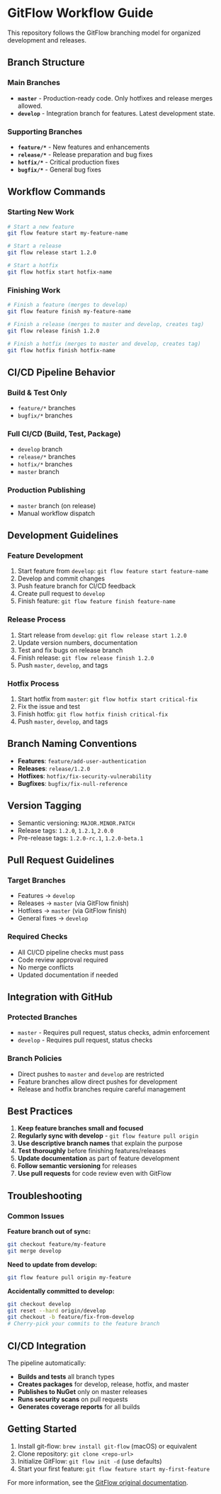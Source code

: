 # GitFlow Workflow Guide

This repository follows the GitFlow branching model for organized development and releases.

## Branch Structure

### Main Branches

- **`master`** - Production-ready code. Only hotfixes and release merges allowed.
- **`develop`** - Integration branch for features. Latest development state.

### Supporting Branches

- **`feature/*`** - New features and enhancements
- **`release/*`** - Release preparation and bug fixes
- **`hotfix/*`** - Critical production fixes
- **`bugfix/*`** - General bug fixes

## Workflow Commands

### Starting New Work

```bash
# Start a new feature
git flow feature start my-feature-name

# Start a release
git flow release start 1.2.0

# Start a hotfix
git flow hotfix start hotfix-name
```

### Finishing Work

```bash
# Finish a feature (merges to develop)
git flow feature finish my-feature-name

# Finish a release (merges to master and develop, creates tag)
git flow release finish 1.2.0

# Finish a hotfix (merges to master and develop, creates tag)
git flow hotfix finish hotfix-name
```

## CI/CD Pipeline Behavior

### Build & Test Only
- `feature/*` branches
- `bugfix/*` branches

### Full CI/CD (Build, Test, Package)
- `develop` branch
- `release/*` branches  
- `hotfix/*` branches
- `master` branch

### Production Publishing
- `master` branch (on release)
- Manual workflow dispatch

## Development Guidelines

### Feature Development
1. Start feature from `develop`: `git flow feature start feature-name`
2. Develop and commit changes
3. Push feature branch for CI/CD feedback
4. Create pull request to `develop`
5. Finish feature: `git flow feature finish feature-name`

### Release Process
1. Start release from `develop`: `git flow release start 1.2.0`
2. Update version numbers, documentation
3. Test and fix bugs on release branch
4. Finish release: `git flow release finish 1.2.0`
5. Push `master`, `develop`, and tags

### Hotfix Process
1. Start hotfix from `master`: `git flow hotfix start critical-fix`
2. Fix the issue and test
3. Finish hotfix: `git flow hotfix finish critical-fix`
4. Push `master`, `develop`, and tags

## Branch Naming Conventions

- **Features**: `feature/add-user-authentication`
- **Releases**: `release/1.2.0`
- **Hotfixes**: `hotfix/fix-security-vulnerability`
- **Bugfixes**: `bugfix/fix-null-reference`

## Version Tagging

- Semantic versioning: `MAJOR.MINOR.PATCH`
- Release tags: `1.2.0`, `1.2.1`, `2.0.0`
- Pre-release tags: `1.2.0-rc.1`, `1.2.0-beta.1`

## Pull Request Guidelines

### Target Branches
- Features → `develop`
- Releases → `master` (via GitFlow finish)
- Hotfixes → `master` (via GitFlow finish)
- General fixes → `develop`

### Required Checks
- All CI/CD pipeline checks must pass
- Code review approval required
- No merge conflicts
- Updated documentation if needed

## Integration with GitHub

### Protected Branches
- `master` - Requires pull request, status checks, admin enforcement
- `develop` - Requires pull request, status checks

### Branch Policies
- Direct pushes to `master` and `develop` are restricted
- Feature branches allow direct pushes for development
- Release and hotfix branches require careful management

## Best Practices

1. **Keep feature branches small and focused**
2. **Regularly sync with develop** - `git flow feature pull origin`  
3. **Use descriptive branch names** that explain the purpose
4. **Test thoroughly** before finishing features/releases
5. **Update documentation** as part of feature development
6. **Follow semantic versioning** for releases
7. **Use pull requests** for code review even with GitFlow

## Troubleshooting

### Common Issues

**Feature branch out of sync:**
```bash
git checkout feature/my-feature
git merge develop
```

**Need to update from develop:**
```bash
git flow feature pull origin my-feature
```

**Accidentally committed to develop:**
```bash
git checkout develop
git reset --hard origin/develop
git checkout -b feature/fix-from-develop
# Cherry-pick your commits to the feature branch
```

## CI/CD Integration

The pipeline automatically:
- **Builds and tests** all branch types
- **Creates packages** for develop, release, hotfix, and master
- **Publishes to NuGet** only on master releases
- **Runs security scans** on pull requests
- **Generates coverage reports** for all builds

## Getting Started

1. Install git-flow: `brew install git-flow` (macOS) or equivalent
2. Clone repository: `git clone <repo-url>`
3. Initialize GitFlow: `git flow init -d` (use defaults)
4. Start your first feature: `git flow feature start my-first-feature`

For more information, see the [GitFlow original documentation](https://nvie.com/posts/a-successful-git-branching-model/).